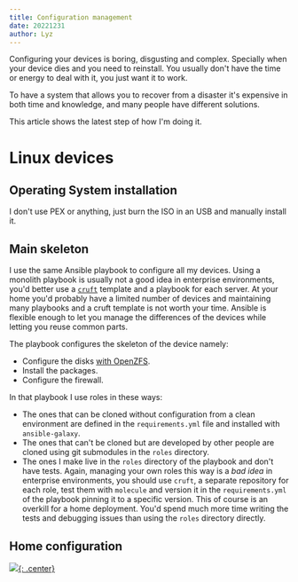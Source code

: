 ```yaml
---
title: Configuration management
date: 20221231
author: Lyz
---
```


Configuring your devices is boring, disgusting and complex. Specially when your
device dies and you need to reinstall. You usually don't have the time or energy
to deal with it, you just want it to work.

To have a system that allows you to recover from a disaster it's expensive in
both time and knowledge, and many people have different solutions.

This article shows the latest step of how I'm doing it.

# Linux devices

## Operating System installation

I don't use PEX or anything, just burn the ISO in an USB and manually install
it.

## Main skeleton

I use the same Ansible playbook to configure all my devices. Using a monolith
playbook is usually not a good idea in enterprise environments, you'd better use
a [`cruft`](cruft.md) template and a playbook for each server. At your home
you'd probably have a limited number of devices and maintaining many playbooks
and a cruft template is not worth your time. Ansible is flexible enough to let
you manage the differences of the devices while letting you reuse common parts.

The playbook configures the skeleton of the device namely:

- Configure the disks [with OpenZFS](zfs.md).
- Install the packages.
- Configure the firewall.

In that playbook I use roles in these ways:

- The ones that can be cloned without configuration from a clean environment are
  defined in the `requirements.yml` file and installed with `ansible-galaxy`.
- The ones that can't be cloned but are developed by other people are cloned
  using git submodules in the `roles` directory.
- The ones I make live in the `roles` directory of the playbook and don't have
  tests. Again, managing your own roles this way is a *bad idea* in enterprise
  environments, you should use `cruft`, a separate repository for each role,
  test them with `molecule` and version it in the `requirements.yml` of the
  playbook pinning it to a specific version. This of course is an overkill for a
  home deployment. You'd spend much more time writing the tests and debugging
  issues than using the `roles` directory directly.

## Home configuration
[![](not-by-ai.svg){: .center}](https://notbyai.fyi)
